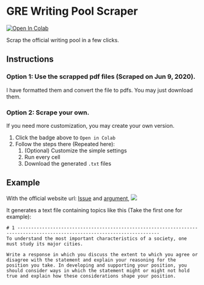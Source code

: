 # GRE Writing Pool Scraper
[![Open In Colab](https://colab.research.google.com/assets/colab-badge.svg)](https://colab.research.google.com/drive/1tSlVHUwtCfOktzJI--3hWnWs2JML7qXi?usp=sharing)

Scrap the official writing pool in a few clicks.

## Instructions
### Option 1: Use the scrapped pdf files (Scraped on Jun 9, 2020).
I have formatted them and convert the file to pdfs. You may just download them.

### Option 2: Scrape your own.
If you need more customization, you may create your own version.
1. Click the badge above to `Open in Colab`
2. Follow the steps there (Repeated here):
    1. (Optional) Customize the simple settings
    2. Run every cell
    3. Download the generated `.txt` files


## Example
With the official website url: [Issue](https://www.ets.org/gre/revised_general/prepare/analytical_writing/issue/pool) and [argument](https://www.ets.org/gre/revised_general/prepare/analytical_writing/argument/pool),
![](https://i.imgur.com/iPMlEFX.png)

It generates a text file containing topics like this (Take the first one for example):
```
# 1 --------------------------------------------------------------------------------------------------------------------------
To understand the most important characteristics of a society, one must study its major cities.

Write a response in which you discuss the extent to which you agree or disagree with the statement and explain your reasoning for the position you take. In developing and supporting your position, you should consider ways in which the statement might or might not hold true and explain how these considerations shape your position.
```
